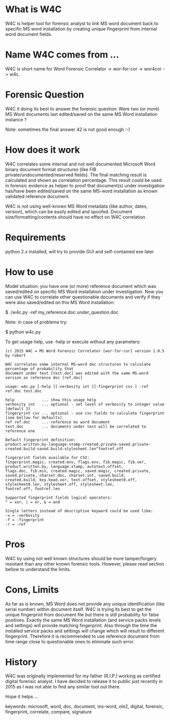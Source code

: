 # What is W4C
W4C is helper tool for forensic analyst to link MS word document back to specific 
 MS word installation by creating unique fingerprint from internal word document fields.

# Name W4C comes from ...
W4C is short name for Word Forensic Correlator -> wor-for-cor -> wor4cor -> w4c.

# Forensic Question
W4C it doing its best to answer the forensic question: Were two (or more) MS Word
 documents last edited/saved on the same MS Word installation instance ?

Note: sometimes the final answer 42 is not good enough :-)

# How does it work
W4C correlates some internal and not well documented Microsoft Word binary document 
 format structures (like FIB private/undocumented/reserved fields). The final matching result is
 calculated and shown as correlation percentage. This result could be used in forensic evidence
 as helper to proof that document(s) under investigation has/have been edited/saved on the same
 MS-word installation as known validated reference document.

W4C is not using well-known MS Word metadata (like author, dates, version), which can be easily
 edited and spoofed. Document size/formatting/contents should have no effect on W4C correlation.

# Requirements
python 2.x installed, will try to provide GUI and self-contained exe later

# How to use
Model situation: you have one (or more) reference document which was saved/edited on 
 specific MS Word installation under investigation. Now you can use W4C to correlate
 other questionable documents and verify if they were also saved/edited on this MS Word
 installation:

$ ./w4c.py -ref my_reference.doc under_question.doc

Note: in case of problems try: 

$ python w4c.py 

To get usage help, use -help or execute without any parameters:

    (c) 2015 W4C = MS Word Forensic Correlator [wor-for-cor] version 1.0.5 by robert
    
    W4C correlates some internal MS-word doc structures to calculate percentage of probability that
    document under test [test.doc] was edited with the same MS-word version as reference doc [ref.doc]
    
    usage: w4c.py [-help ][-verbosity int ][-fingerprint csv ] -ref ref.doc test.doc
    
    help            ... show this usage help
    verbosity int   ... optional - set level of verbosity to integer value [default 3]
    fingerprint csv ... optional - use csv fields to calculate fingerprint [see bellow for defaults]
    ref ref.doc     ... reference ms word document
    test.doc        ... documents under test will be correlated to reference one
    
    Default fingerprint definition:
    product.written.by-language.stamp-created.private-saved.private-created.build-saved.build-stylesheet.len^footref.off
    
    fingerprint fields available for CSV:
    fingerprint.magic, created.env, flags.env, fib.magic, fib.ver, product.written.by, language.stamp, autotext.offset, 
    flags.doc, fib.min, created.magic, saved.magic, created.private, saved.private, charset.doc, charset.int, saved.build, 
    created.build, key.head.xor, text.offset, stylesheet0.off, stylesheet0.len, stylesheet.off, stylesheet.len, 
    footref.off, footref.len
    
    Supported fingerprint fields logical operators:
    ^ = xor, | = or, & = and
    
    Single letters instead of descriptive keyword could be used like:
    -v = -verbosity
    -f = -fingerprint
    -r = -ref

# Pros
W4C by using not well known structures should be more tamper/forgery resistant than any other known forensic tools.
 However, please read section bellow to understand the limits.

# Cons, Limits
As far as is known, MS Word does not provide any unique identification (like serial number) within document itself. 
 W4C is trying its best to get the unique fingerprint from document file but there is still probability for false positives.
 Exactly the same MS Word installation (and service packs levels and settings) will provide matching fingerprint.
 Also through the time the installed service packs and settings will change which will result to different fingerprint. 
 Therefore it is recommended to use reference document from time range close to questionable ones to eliminate such error. 
 
# History
W4C was originally implemented for my father (R.I.P.) working as certified digital forensic analyst. I have decided
 to release it to public just recently in 2015 as I was not able to find any similar tool out there. 

Hope it helps ...

keywords: microsoft, word, doc, document, ms-word, ole2, digital, forensic, fingerprint, correlate, compare, signature

